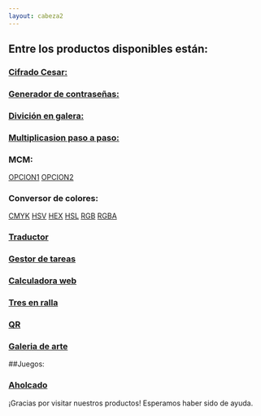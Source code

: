 ```yaml
---
layout: cabeza2
---
```


## Entre los productos disponibles están:

### [Cifrado Cesar:](./cifrado-cesar/)

### [Generador de contraseñas:](./generador-contra/)

### [Divición en galera:](./operaciones-ninos/divicion_galera.html)

### [Multiplicasion paso a paso:](./operaciones-ninos/multiplicasion.html)

### MCM:

  [OPCION1](./operaciones-ninos/mcm.html)
  [OPCION2](./operaciones-ninos/mcm1.html)

### Conversor de colores:

  [CMYK](./convercion-de-colores/colores-CMYK.html)
  [HSV](./convercion-de-colores/colores-HSV.html)
  [HEX](./convercion-de-colores/colores-hex.html)
  [HSL](./convercion-de-colores/colores-hsl.html)
  [RGB](./convercion-de-colores/colores-rgb.html)
  [RGBA](./convercion-de-colores/colores-rgba.html)
  
### [Traductor](./Traductor-de-Texto/traductor.html)

### [Gestor de tareas](./gestor-tareas/)

### [Calculadora web](./calculadora-web/)

### [Tres en ralla](./tres-en-ralla/)

### [QR](./qrweb/) 

### [Galeria de arte](./galeriaia/)

##Juegos:

### [Aholcado](./aholcadito/)

¡Gracias por visitar nuestros productos! Esperamos haber sido de ayuda. 
